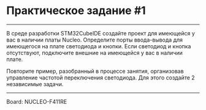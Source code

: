 # Практическое задание #1

---

В среде разработки STM32CubeIDE создайте проект для имеющейся у вас в наличии платы Nucleo.
Определите порты ввода-вывода для имеющегося на плате светодиода и кнопки. Если светодиод и кнопка отсутствуют, подключите внешние на имеющейся у вас в наличии плате.

Повторите пример, разобранный в процессе занятия, организовав управление частотой переключения светодиода. Для этого создайте 2 независимые задачи.

---

Board: NUCLEO-F411RE
